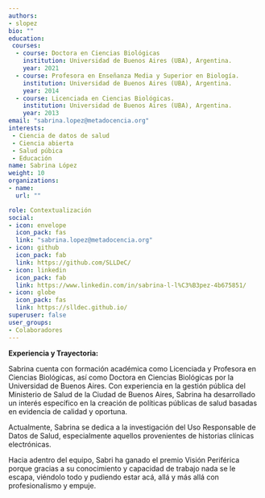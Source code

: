 ```yaml
---
authors:
- slopez
bio: ""
education: 
 courses:
  - course: Doctora en Ciencias Biológicas
    institution: Universidad de Buenos Aires (UBA), Argentina.
    year: 2021
  - course: Profesora en Enseñanza Media y Superior en Biología.
    institution: Universidad de Buenos Aires (UBA), Argentina.
    year: 2014
  - course: Licenciada en Ciencias Biológicas.
    institution: Universidad de Buenos Aires (UBA), Argentina.
    year: 2013
email: "sabrina.lopez@metadocencia.org"
interests:
 - Ciencia de datos de salud
 - Ciencia abierta
 - Salud púbica
 - Educación 
name: Sabrina López 
weight: 10
organizations:
- name: 
  url: ""

role: Contextualización
social:
- icon: envelope
  icon_pack: fas
  link: "sabrina.lopez@metadocencia.org"
- icon: github
  icon_pack: fab
  link: https://github.com/SLLDeC/
- icon: linkedin
  icon_pack: fab
  link: https://www.linkedin.com/in/sabrina-l-l%C3%B3pez-4b675851/
- icon: globe
  icon_pack: fas
  link: https://slldec.github.io/
superuser: false
user_groups:
- Colaboradores
---
```


**Experiencia y Trayectoria:**

Sabrina cuenta con formación académica como Licenciada y Profesora en Ciencias Biológicas, así como Doctora en Ciencias Biológicas por la Universidad de Buenos Aires. 
Con experiencia en la gestión pública del Ministerio de Salud de la Ciudad de Buenos Aires, Sabrina ha desarrollado un interés específico en la creación de políticas públicas de salud basadas en evidencia de calidad y oportuna.

Actualmente, Sabrina se dedica a la investigación del Uso Responsable de Datos de Salud, especialmente aquellos provenientes de historias clínicas electrónicas.

Hacia adentro del equipo, Sabri ha ganado el premio Visión Periférica porque gracias a su conocimiento y capacidad de trabajo nada se le escapa, viéndolo todo y pudiendo estar acá, allá y más allá con profesionalismo y empuje.
